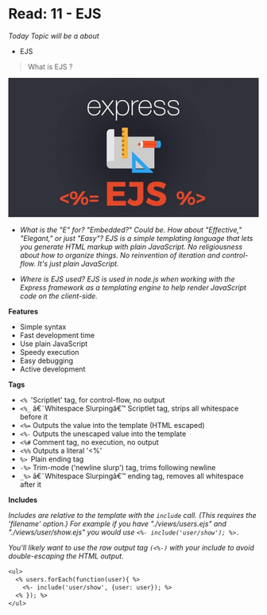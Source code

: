 # Read: 11 - EJS

*Today Topic will be a about*
- EJS

> What is EJS ? 

![EJS](images/EJS.jpeg)


- *What is the "E" for? "Embedded?" Could be. How about "Effective," "Elegant," or just "Easy"? EJS is a simple templating language that lets you generate HTML markup with plain JavaScript. No religiousness about how to organize things. No reinvention of iteration and control-flow. It's just plain JavaScript.*

- *Where is EJS used? EJS is used in node.js when working with the Express framework as a templating engine to help render JavaScript code on the client-side.*

**Features** 

* Simple syntax
* Fast development time
* Use plain JavaScript
* Speedy execution
* Easy debugging
* Active development

**Tags**
- `<% `'Scriptlet' tag, for control-flow, no output
- `<%_` â€˜Whitespace Slurpingâ€™ Scriptlet tag, strips all whitespace before it
- `<%=` Outputs the value into the template (HTML escaped)
- `<%-` Outputs the unescaped value into the template
- `<%#` Comment tag, no execution, no output
- `<%%` Outputs a literal '<%'
- `%> `Plain ending tag
- `-%>` Trim-mode ('newline slurp') tag, trims following newline
- `_%>` â€˜Whitespace Slurpingâ€™ ending tag, removes all whitespace after it

**Includes**

*Includes are relative to the template with the `include` call. (This requires the 'filename' option.) For example if you have "./views/users.ejs" and "./views/user/show.ejs" you would use `<%- include('user/show'); %>.`*

*You'll likely want to use the raw output tag `(<%-)` with your include to avoid double-escaping the HTML output.*

```
<ul>
  <% users.forEach(function(user){ %>
    <%- include('user/show', {user: user}); %>
  <% }); %>
</ul>

```